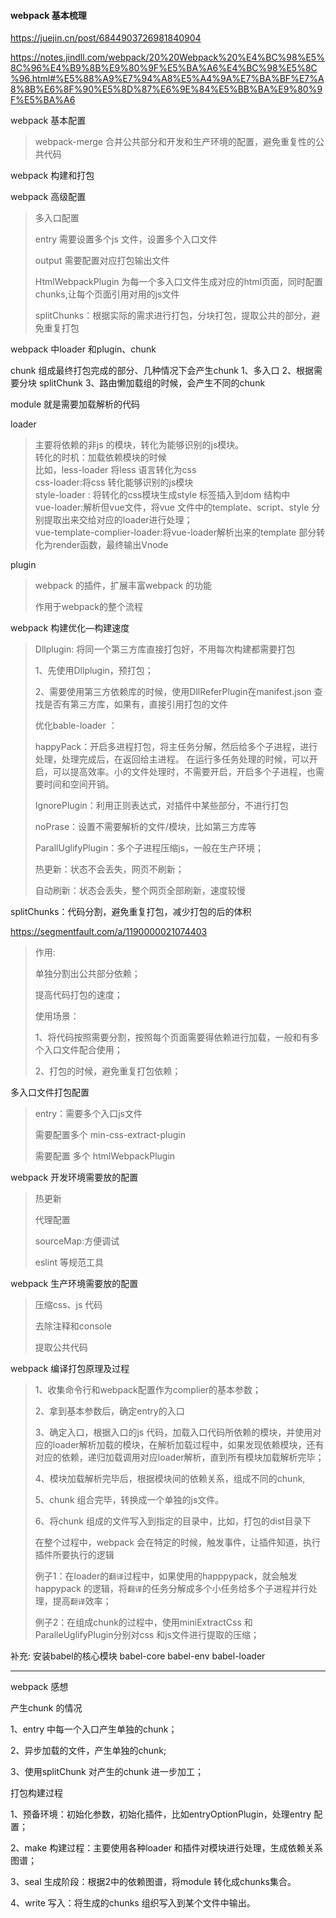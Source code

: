 #### webpack 基本梳理

https://juejin.cn/post/6844903726981840904

https://notes.jindll.com/webpack/20%20Webpack%20%E4%BC%98%E5%8C%96%E4%B9%8B%E9%80%9F%E5%BA%A6%E4%BC%98%E5%8C%96.html#%E5%88%A9%E7%94%A8%E5%A4%9A%E7%BA%BF%E7%A8%8B%E6%8F%90%E5%8D%87%E6%9E%84%E5%BB%BA%E9%80%9F%E5%BA%A6

webpack 基本配置

> webpack-merge 合并公共部分和开发和生产环境的配置，避免重复性的公共代码

webpack 构建和打包

webpack 高级配置

> 多入口配置
>
> entry 需要设置多个js 文件，设置多个入口文件
>
> output 需要配置对应打包输出文件
>
> HtmlWebpackPlugin 为每一个多入口文件生成对应的html页面，同时配置chunks,让每个页面引用对用的js文件
>
> splitChunks：根据实际的需求进行打包，分块打包，提取公共的部分，避免重复打包



webpack 中loader 和plugin、chunk

chunk 
组成最终打包完成的部分、几种情况下会产生chunk
1、多入口
2、根据需要分块 splitChunk 
3、路由懒加载组的时候，会产生不同的chunk

module 就是需要加载解析的代码

loader

> 主要将依赖的非js 的模块，转化为能够识别的js模块。  
> 转化的时机：加载依赖模块的时候  
> 比如，less-loader 将less 语言转化为css  
> css-loader:将css 转化能够识别的js模块  
> style-loader : 将转化的css模块生成style 标签插入到dom 结构中  
> vue-loader:解析但vue文件，将vue 文件中的template、script、style 分别提取出来交给对应的loader进行处理；  
> vue-template-complier-loader:将vue-loader解析出来的template 部分转化为render函数，最终输出Vnode  


plugin

> webpack 的插件，扩展丰富webpack 的功能
>
> 作用于webpack的整个流程

webpack 构建优化—构建速度

> Dllplugin: 将同一个第三方库直接打包好，不用每次构建都需要打包
>
> 1、先使用Dllplugin，预打包；
>
> 2、需要使用第三方依赖库的时候，使用DllReferPlugin在manifest.json 查找是否有第三方库，如果有，直接引用打包的文件
>
> 优化bable-loader ：
>
> happyPack：开启多进程打包，将主任务分解，然后给多个子进程，进行处理，处理完成后，在返回给主进程。
> 在运行多任务处理的时候，可以开启，可以提高效率。小的文件处理时，不需要开启，开启多个子进程，也需要时间和空间开销。
>
> IgnorePlugin：利用正则表达式，对插件中某些部分，不进行打包
>
> noPrase：设置不需要解析的文件/模块，比如第三方库等
>
> ParallUglifyPlugin：多个子进程压缩js，一般在生产环境；
>
> 热更新：状态不会丢失，网页不刷新；
>
> 自动刷新：状态会丢失，整个网页全部刷新，速度较慢

splitChunks：代码分割，避免重复打包，减少打包的后的体积

https://segmentfault.com/a/1190000021074403

> 作用:
>
> 单独分割出公共部分依赖；
>
> 提高代码打包的速度；
>
> 使用场景：
>
> 1、将代码按照需要分割，按照每个页面需要得依赖进行加载，一般和有多个入口文件配合使用；
>
> 2、打包的时候，避免重复打包依赖；

多入口文件打包配置

> entry：需要多个入口js文件
>
> 需要配置多个 min-css-extract-plugin 
>
> 需要配置 多个 htmlWebpackPlugin 

webpack 开发环境需要放的配置

> 热更新
>
> 代理配置
>
> sourceMap:方便调试
>
> eslint 等规范工具

webpack  生产环境需要放的配置

> 压缩css、js 代码
>
> 去除注释和console
>
> 提取公共代码

webpack 编译打包原理及过程

> 1、收集命令行和webpack配置作为complier的基本参数；
>
> 2、拿到基本参数后，确定entry的入口
>
> 3、确定入口，根据入口的js 代码，加载入口代码所依赖的模块，并使用对应的loader解析加载的模块，在解析加载过程中，如果发现依赖模块，还有对应的依赖，递归加载调用对应loader解析，直到所有模块加载解析完毕；
>
> 4、模块加载解析完毕后，根据模块间的依赖关系，组成不同的chunk,
>
> 5、chunk 组合完毕，转换成一个单独的js文件。
>
> 6、将chunk 组成的文件写入到指定的目录中，比如，打包的dist目录下
>
> 在整个过程中，webpack 会在特定的时候，触发事件，让插件知道，执行插件所要执行的逻辑
>
> 例子1：在loader的`翻译`过程中，如果使用的happpypack，就会触发happypack 的逻辑，将`翻译`的任务分解成多个小任务给多个子进程并行处理，提高`翻译`效率；
>
> 例子2：在组成chunk的过程中，使用miniExtractCss 和 ParalleUglifyPlugin分别对css 和js文件进行提取的压缩；

补充:
安装babel的核心模块
babel-core
babel-env
babel-loader

------

webpack 感想

产生chunk 的情况

1、entry 中每一个入口产生单独的chunk；

2、异步加载的文件，产生单独的chunk;

3、使用splitChunk 对产生的chunk 进一步加工；

打包构建过程

1、预备环境：初始化参数，初始化插件，比如entryOptionPlugin，处理entry 配置；

2、make 构建过程：主要使用各种loader 和插件对模块进行处理，生成依赖关系图谱；

3、seal 生成阶段：根据2中的依赖图谱，将module 转化成chunks集合。

4、write 写入：将生成的chunks 组织写入到某个文件中输出。